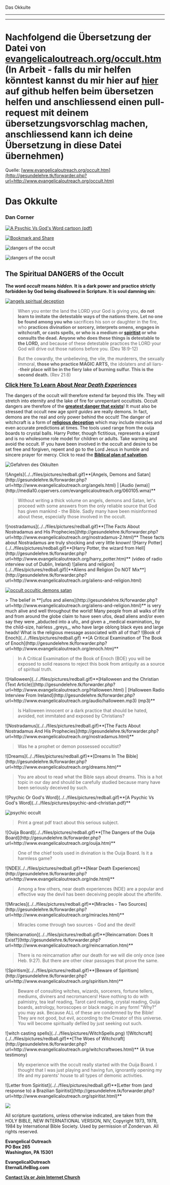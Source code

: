 <!--t Das Okkulte - in Arbeit (0% übersetzt) t-->
<!--d Das Okkulte - in Arbeit (0% übersetzt) d-->

Das Okkulte

- - -
- - -

# Nachfolgend die Übersetzung der Datei von [evangelicaloutreach.org/occult.htm](http://gesundelehre.tk/forwarder.php?url=http://www.evangelicaloutreach.org/occult.htm) (In Arbeit - falls du mir helfen könntest kannst du mir hier auf [hier](https://github.com/gesundelehre/gesundelehre_translate/blob/master/content/static/zauberei/okkultismus.md) auf github helfen beim übersetzen helfen und anschliessend einen pull-request mit deinem übersetzungsvorschlag machen, anschliessend kann ich deine Übersetzung in diese Datei übernehmen)

Quelle: [www.evangelicaloutreach.org/occult.htm](http://gesundelehre.tk/forwarder.php?url=http://www.evangelicaloutreach.org/occult.htm)

# Das Okkulte

### Dan Corner

[![A Psychic Vs God's Word cartoon (pdf)](../../files/pictures/psychic-and-christian.jpg)](../../files/pictures/psychic-and-christian.pdf)

[![Bookmark and Share](../s7.addthis.com/static/btn/v2/lg-share-en.gif)](http://www.addthis.com/bookmark.php?v=250&username=xa-4ce723c86d857fe0)

![dangers of the occult](../../files/pictures/evangelical-occult.jpg)

![dangers of the occult](../../files/pictures/a-colorb.gif)

## The Spiritual DANGERS of the Occult

**The word _occult_ means _hidden._ It is a dark power and practice strictly forbidden by God being disallowed in Scripture. It is soul damning sin:**

[![](../../files/pictures/never-call-on-an-angel.jpg "angels spiritual deception")](http://gesundelehre.tk/forwarder.php?url=http://www.evangelicaloutreach.org/religious-deception.html)

> When you enter the land the LORD your God is giving you, **do not learn to imitate the detestable ways of the nations there. Let no one be found among you who** sacrifices his son or daughter in the fire, who **practices divination or sorcery, interprets omens, engages in witchcraft, or casts spells, or who is a medium or [spiritist](http://gesundelehre.tk/forwarder.php?url=http://www.evangelicaloutreach.org/spiritism.htm) or who consults the dead. Anyone who does these things is detestable to the LORD,** and because of these detestable practices the LORD your God will drive out those nations before you. (Deu 18:9-12)

> But the cowardly, the unbelieving, the vile, the murderers, the sexually immoral, **those who practice MAGIC ARTS,** the idolaters and all liars--**their place will be in the fiery lake of burning sulfur. This is the second death.** (Rev 21:8)

<big>**[Click Here To Learn About _Near Death Experiences_](#occult)**</big> 

The dangers of the occult will therefore extend far beyond this life. They will stretch into eternity and the lake of fire for unrepentant occultists. Occult dangers are therefore of the **[greatest danger that exists](http://gesundelehre.tk/forwarder.php?url=http://www.evangelicaloutreach.org/greatest-danger.html)**! It must also be stressed that occult new age _spirit guides_ are really demons. In fact, demons are the real and only power behind the occult! The danger of witchcraft is a form of **[religious deception](http://gesundelehre.tk/forwarder.php?url=http://www.evangelicaloutreach.org/religious-deception.html)** which may include miracles and even accurate predictions at times. The tools used range from the ouija boards to crystal balls. Harry Potter, though fictitious, represents a wizard and is no wholesome role model for children or adults. Take warning and avoid the occult. IF you have been involved in the occult and desire to be set free and forgiven, repent and go to the Lord Jesus in humble and sincere prayer for mercy. Click to read the **[Biblical plan of salvation](http://gesundelehre.tk/forwarder.php?url=http://www.evangelicaloutreach.org/plan-of-salvation.html)**.

![Gefahren des Okkulten](../../files/pictures/a-colorb.gif)

<span class="inline-images">
![Angels](../../files/pictures/redball.gif)**[Angels, Demons and Satan](http://gesundelehre.tk/forwarder.php?url=http://www.evangelicaloutreach.org/angels.html) | [Audio (wma)](http://media10.cqservers.com/evangelicaloutreach.org/060105.wma)**

> Without writing a thick volume on angels, demons and Satan, let's proceed with some answers from the only reliable source that God has given mankind - the Bible. Sadly many have been misinformed about these, especially those involved in the occult.
</span>

<span class="inline-images">
![nostradamus](../../files/pictures/redball.gif)**[The Facts About Nostradamus and His Prophecies](http://gesundelehre.tk/forwarder.php?url=http://www.evangelicaloutreach.org/nostradamus-2.html)** These facts about Nostradamus are truly shocking and very little known!
</span>

<span class="inline-images">
![Harry Potter](../../files/pictures/redball.gif)**[Harry Potter, the wizard from Hell](http://gesundelehre.tk/forwarder.php?url=http://www.evangelicaloutreach.org/harry_potter.htm)** (video of radio interview out of Dublin, Ireland)
</span>

<span class="inline-images">
![aliens and religion](../../files/pictures/redball.gif)[**Aliens and Religion Do NOT Mix**](http://gesundelehre.tk/forwarder.php?url=http://www.evangelicaloutreach.org/aliens-and-religion.html)
</span>

[![occult occultic demons satan](../../files/pictures/occultic.png "Occult witchcraft demons satanic")](http://gesundelehre.tk/forwarder.php?url=http://www.evangelicaloutreach.org/spiritism.htm)

<span class="inline-images">
> The belief in **[ufos and aliens](http://gesundelehre.tk/forwarder.php?url=http://www.evangelicaloutreach.org/aliens-and-religion.html)** is very much alive and well throughout the world! Many people from all walks of life and from around the globe claim to have seen ufos, dead aliens and/or even say they were _abducted into a ufo_ and given a _medical examination_ by the child-size, hairless _greys,_ who have large oblong black eyes and large heads! What is the religious message associated with all of that?
</span>

<span class="inline-images">
![Book of Enoch](../../files/pictures/redball.gif) **[A Critical Examination of The Book of Enoch](http://gesundelehre.tk/forwarder.php?url=http://www.evangelicaloutreach.org/enoch.htm)**

> In A Critical Examination of the Book of Enoch (BOE) you will be exposed to solid reasons to reject this book from antiquity as a source of spiritual truth.
</span>

<span class="inline-images">
![Halloween](../../files/pictures/redball.gif)**[Halloween and the Christian (Text Article)](http://gesundelehre.tk/forwarder.php?url=http://www.evangelicaloutreach.org/Halloween.html) | [Halloween Radio Interview From Ireland](http://gesundelehre.tk/forwarder.php?url=http://www.evangelicaloutreach.org/audio/halloween.mp3) (mp3)**

> Is Halloween innocent or a dark practice that should be hated, avoided, not immitated and exposed by Christians?
</span>


<span class="inline-images">
![Nostradamus](../../files/pictures/redball.gif)**[The Facts About Nostradamus And His Prophecies](http://gesundelehre.tk/forwarder.php?url=http://www.evangelicaloutreach.org/nostradamus.html)**

> Was he a prophet or demon possessed occultist?
</span>


<span class="inline-images">
![Dreams](../../files/pictures/redball.gif)**[Dreams In The Bible](http://gesundelehre.tk/forwarder.php?url=http://www.evangelicaloutreach.org/dreams.htm)**

> You are about to read what the Bible says about dreams. This is a hot topic in our day and should be carefully studied because many have been seriously deceived by such.
</span>

<span class="inline-images">
![Psychic Or God's Word](../../files/pictures/redball.gif)**[A Psychic Vs God's Word](../../files/pictures/psychic-and-christian.pdf)**

![psychic occult](../../files/pictures/psychic-lady.jpg)

> Print a great pdf tract about this serious subject.
</span>

<span class="inline-images">
![Ouija Board](../../files/pictures/redball.gif)**[The Dangers of the Ouija Board](http://gesundelehre.tk/forwarder.php?url=http://www.evangelicaloutreach.org/ouija.htm)**

> One of the chief tools used in divination is the Ouija Board. Is it a harmless game?
</span>

<span class="inline-images">
<a name="occult"></a>![NDE](../../files/pictures/redball.gif)**[Near Death Experiences](http://gesundelehre.tk/forwarder.php?url=http://www.evangelicaloutreach.org/nde.html)**

> Among a few others, near death experiences (NDE) are a popular and effective way the devil has been deceiving people about the afterlife.
</span>

<span class="inline-images">
![Miracles](../../files/pictures/redball.gif)**[Miracles - Two Sources](http://gesundelehre.tk/forwarder.php?url=http://www.evangelicaloutreach.org/miracles.html)**

> Miracles come through two sources - God and the devil!
</span>

<span class="inline-images">
![Reincarnation](../../files/pictures/redball.gif)**[Reincarnation: Does It Exist?](http://gesundelehre.tk/forwarder.php?url=http://www.evangelicaloutreach.org/reincarnation.htm)**

> There is no reincarnation after our death for we will die only once (see Heb. 9:27). But there are other clear passages that prove the same.
</span>

<span class="inline-images">
![Spiritism](../../files/pictures/redball.gif)**[Beware of Spiritism](http://gesundelehre.tk/forwarder.php?url=http://www.evangelicaloutreach.org/spiritism.htm)**

> Beware of consulting witches, wizards, sorcerers, fortune tellers, mediums, diviners and necromancers! Have nothing to do with palmistry, tea leaf reading, Tarot card reading, crystal reading, Ouija boards, astrology, horoscopes or black magic in any form! "Why?" you may ask. Because ALL of these are condemned by the Bible! They are not good, but evil, according to the Creator of this universe. You will become spiritually defiled by just seeking out such.

</span>
![witch casting spells](../../files/pictures/WitchSpells.png)
<span class="inline-images">

<span class="inline-images">
![Witchcraft](../../files/pictures/redball.gif)**[The Woes of Witchcraft](http://gesundelehre.tk/forwarder.php?url=http://www.evangelicaloutreach.org/witchcraftwoes.html)** (A true testimony)

> My experience with the occult really started with the Ouija Board. I thought that I was just playing and having fun, ignorantly opening my life and my parents' house to all types of demonic activities.
</span>

<span class="inline-images">
![Letter from Spiritist](../../files/pictures/redball.gif)**[Letter from (and response to) a Brazilian Spiritist](http://gesundelehre.tk/forwarder.php?url=http://www.evangelicaloutreach.org/spiritist.html)**
 </span>
 
 ![](../../files/pictures/a-colorb.gif)
 
All scripture quotations, unless otherwise indicated, are taken from the HOLY BIBLE, NEW INTERNATIONAL VERSION, NIV, Copyright 1973, 1978, 1984 by International Bible Society. Used by permission of Zondervan. All rights reserved.
 
**Evangelical Outreach**  
 **PO Box 265**  
 **Washington, PA 15301**
 
**EvangelicalOutreach**  
 **EternalLifeBlog.com**
 
 **[Contact Us or Join Internet Church](http://gesundelehre.tk/forwarder.php?url=http://www.evangelicaloutreach.org/contact.html)**